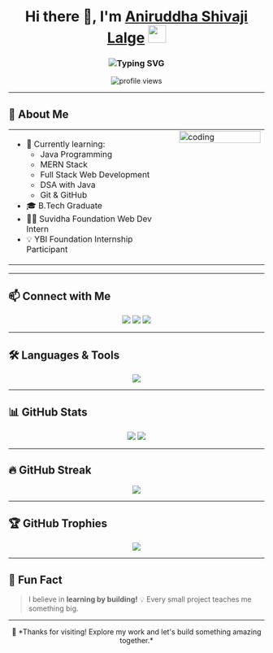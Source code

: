 <h1 align="center">
  Hi there 👋, I'm <a href="https://github.com/aniruddha7447" target="_blank">Aniruddha Shivaji Lalge</a>
  <img src="https://media.giphy.com/media/hvRJCLFzcasrR4ia7z/giphy.gif" width="35px" />
</h1>

<h3 align="center">
  <img src="https://readme-typing-svg.herokuapp.com?font=Fira+Code&duration=2000&pause=1000&color=00F7FF&center=true&vCenter=true&width=450&lines=Java+Developer;Web+Development+Intern;MERN+Stack+Learner;Loves+Building+Projects" alt="Typing SVG" />
</h3>

<p align="center">
  <img src="https://komarev.com/ghpvc/?username=aniruddha7447&label=Profile%20views&color=0e75b6&style=flat" alt="profile views" />
</p>

---

## 🚀 About Me

<table>
  <tr>
    <td valign="top" width="65%">
      <ul>
        <li>🌱 Currently learning:
          <ul>
            <li>Java Programming</li>
            <li>MERN Stack</li>
            <li>Full Stack Web Development</li>
            <li>DSA with Java</li>
            <li>Git & GitHub</li>
          </ul>
        </li>
        <li>🎓 B.Tech Graduate</li>
        <li>👨‍💻 Suvidha Foundation Web Dev Intern</li>
        <li>💡 YBI Foundation Internship Participant</li>
      </ul>
    </td>
    <td valign="top" width="35%">
      <img src="https://cdn.dribbble.com/users/1162077/screenshots/3848914/programmer.gif" alt="coding" width="100%" />
    </td>
  </tr>
</table>

---

## 📫 Connect with Me

<p align="center">
  <a href="mailto:aniruddhalalge283@gmail.com"><img src="https://img.shields.io/badge/Gmail-D14836?style=for-the-badge&logo=gmail&logoColor=white" /></a>
  <a href="https://www.linkedin.com/in/aniruddha-lalge-aa06041b3"><img src="https://img.shields.io/badge/LinkedIn-0077B5?style=for-the-badge&logo=linkedin&logoColor=white" /></a>
  <a href="https://www.geeksforgeeks.org/user/aniruddhalalge283/"><img src="https://img.shields.io/badge/GeeksforGeeks-1F8A70?style=for-the-badge&logoColor=white" /></a>
</p>

---

## 🛠️ Languages & Tools

<p align="center">
  <img src="https://skillicons.dev/icons?i=java,nodejs,html,css,js,mysql,git,github,vscode" />
</p>

---

## 📊 GitHub Stats

<p align="center">
  <img src="https://github-readme-stats.vercel.app/api?username=aniruddha7447&show_icons=true&theme=tokyonight" />
  <img src="https://github-readme-stats.vercel.app/api/top-langs/?username=aniruddha7447&layout=compact&theme=tokyonight" />
</p>

---

## 🔥 GitHub Streak

<p align="center">
  <img src="https://github-readme-streak-stats.herokuapp.com/?user=aniruddha7447&theme=tokyonight" />
</p>

---

## 🏆 GitHub Trophies

<p align="center">
  <img src="https://github-profile-trophy.vercel.app/?username=aniruddha7447&theme=tokyonight&row=2&column=4" />
</p>

---

## 🧠 Fun Fact
> I believe in **learning by building!** 💡 Every small project teaches me something big.

---

<p align="center">
  🚀 *Thanks for visiting! Explore my work and let's build something amazing together.*
</p>
